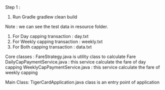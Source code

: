 
Step 1 : 
1) Run Gradle
	gradlew clean build

Note : 
we can see the test data in resource folder.
1) For Day capping transaction : day.txt
2) For Weekly capping transaction : weekly.txt
3) For Both capping transaction : data.txt

Core classes :
FareStrategy.java is utility class to calculate Fare 
DailyCapPaymentService.java : this service calculate the fare of day capping
WeeklyCapPaymentService.java : this service calculate the fare of weekly capping

Main Class:
TigerCardApplication.java class is an entry point of application





